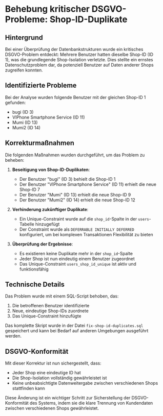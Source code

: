 # Behebung kritischer DSGVO-Probleme: Shop-ID-Duplikate

## Hintergrund

Bei einer Überprüfung der Datenbankstrukturen wurde ein kritisches DSGVO-Problem entdeckt: Mehrere Benutzer hatten dieselbe Shop-ID (ID 1), was die grundlegende Shop-Isolation verletzte. Dies stellte ein ernstes Datenschutzproblem dar, da potenziell Benutzer auf Daten anderer Shops zugreifen konnten.

## Identifizierte Probleme

Bei der Analyse wurden folgende Benutzer mit der gleichen Shop-ID 1 gefunden:
- bugi (ID 3)
- VIPhone Smartphone Service (ID 11)  
- Mumi (ID 13)
- Mumi2 (ID 14)

## Korrekturmaßnahmen

Die folgenden Maßnahmen wurden durchgeführt, um das Problem zu beheben:

1. **Beseitigung von Shop-ID-Duplikaten**:
   - Der Benutzer "bugi" (ID 3) behielt die Shop-ID 1
   - Der Benutzer "VIPhone Smartphone Service" (ID 11) erhielt die neue Shop-ID 7
   - Der Benutzer "Mumi" (ID 13) erhielt die neue Shop-ID 9
   - Der Benutzer "Mumi2" (ID 14) erhielt die neue Shop-ID 12

2. **Verhinderung zukünftiger Duplikate**:
   - Ein Unique-Constraint wurde auf die `shop_id`-Spalte in der `users`-Tabelle hinzugefügt
   - Der Constraint wurde als `DEFERRABLE INITIALLY DEFERRED` konfiguriert, um bei komplexen Transaktionen Flexibilität zu bieten

3. **Überprüfung der Ergebnisse**:
   - Es existieren keine Duplikate mehr in der `shop_id`-Spalte
   - Jeder Shop ist nun eindeutig einem Benutzer zugeordnet
   - Das Unique-Constraint `users_shop_id_unique` ist aktiv und funktionsfähig

## Technische Details

Das Problem wurde mit einem SQL-Script behoben, das:
1. Die betroffenen Benutzer identifizierte
2. Neue, eindeutige Shop-IDs zuordnete
3. Das Unique-Constraint hinzufügte

Das komplette Skript wurde in der Datei `fix-shop-id-duplicates.sql` gespeichert und kann bei Bedarf auf anderen Umgebungen ausgeführt werden.

## DSGVO-Konformität

Mit dieser Korrektur ist nun sichergestellt, dass:
- Jeder Shop eine eindeutige ID hat
- Die Shop-Isolation vollständig gewährleistet ist
- Keine unbeabsichtigte Datenweitergabe zwischen verschiedenen Shops stattfinden kann

Diese Änderung ist ein wichtiger Schritt zur Sicherstellung der DSGVO-Konformität des Systems, indem sie die klare Trennung von Kundendaten zwischen verschiedenen Shops gewährleistet.